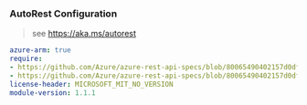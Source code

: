 ### AutoRest Configuration

> see https://aka.ms/autorest

``` yaml
azure-arm: true
require:
- https://github.com/Azure/azure-rest-api-specs/blob/80065490402157d0df0dd37ab347c651b22eb576/specification/deviceupdate/resource-manager/readme.md
- https://github.com/Azure/azure-rest-api-specs/blob/80065490402157d0df0dd37ab347c651b22eb576/specification/deviceupdate/resource-manager/readme.go.md
license-header: MICROSOFT_MIT_NO_VERSION
module-version: 1.1.1
```